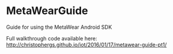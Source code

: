 # MetaWearGuide
Guide for using the MetaWear Android SDK

Full walkthrough code available here: http://christophergs.github.io/iot/2016/01/17/metawear-guide-pt1/
